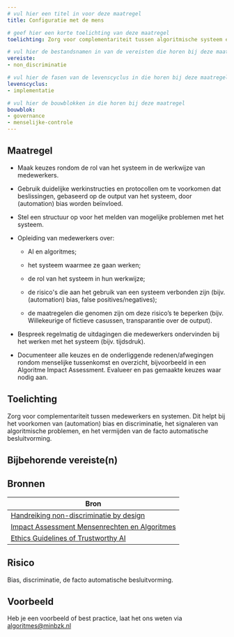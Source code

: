 ```yaml
---
# vul hier een titel in voor deze maatregel
title: Configuratie met de mens

# geef hier een korte toelichting van deze maatregel
toelichting: Zorg voor complementariteit tussen algoritmische systeem en de mensen die ermee moeten werken. 

# vul hier de bestandsnamen in van de vereisten die horen bij deze maatregel
vereiste:
- non_discriminatie

# vul hier de fasen van de levenscyclus in die horen bij deze maatregel
levenscyclus: 
- implementatie

# vul hier de bouwblokken in die horen bij deze maatregel
bouwblok: 
- governance
- menselijke-controle
---
```


<!-- Let op! onderstaande regel met 'tags' niet weghalen! Deze maakt automatisch de knopjes op basis van de metadata  -->
<!-- tags -->

## Maatregel
<!-- Vul hier een omschrijving in van wat deze maatregel inhoudt. -->

-	Maak keuzes rondom de rol van het systeem in de werkwijze van medewerkers.
-	Gebruik duidelijke werkinstructies en protocollen om te voorkomen dat beslissingen, gebaseerd op de output van het systeem, door (automation) bias worden beïnvloed.
-	Stel een structuur op voor het melden van mogelijke problemen met het systeem.
-	Opleiding van medewerkers over:
	-	AI en algoritmes;

	-	het systeem waarmee ze gaan werken;

	-	de rol van het systeem in hun werkwijze;

	-	de risico's die aan het gebruik van een systeem verbonden zijn (bijv. (automation) bias, false positives/negatives);

	-	de maatregelen die genomen zijn om deze risico’s te beperken (bijv. Willekeurige of fictieve casussen, transparantie over de output).

-	Bespreek regelmatig de uitdagingen die medewerkers ondervinden bij het werken met het systeem (bijv. tijdsdruk).
-	Documenteer alle keuzes en de onderliggende redenen/afwegingen rondom  menselijke tussenkomst en overzicht, bijvoorbeeld in een Algoritme Impact Assessment. Evalueer en pas gemaakte keuzes waar nodig aan.


## Toelichting 
<!-- Geef hier een toelichting van deze maatregel -->
Zorg voor complementariteit tussen medewerkers en systemen. Dit helpt bij het voorkomen van (automation) bias en discriminatie, het signaleren van algoritmische problemen, en het vermijden van de facto automatische besluitvorming.

## Bijbehorende vereiste(n)
<!-- Hier volgt een lijst met vereisten op basis van de in de metadata ingevulde vereiste -->

<!-- Let op! onderstaande regel met 'list_vereisten_on_maatregelen_page' niet weghalen! Deze maakt automatisch een lijst van bijbehorende verseisten op basis van de metadata  -->
<!-- list_vereisten_on_maatregelen_page -->

## Bronnen 
<!-- Vul hier de relevante bronnen in voor deze maatregel -->

| Bron                        |
|-----------------------------|
| [Handreiking non-discriminatie by design](https://open.overheid.nl/documenten/ronl-3f9fa69c-acf4-444d-96e1-5c48df00eb3c/pdf) | 
| [Impact Assessment Mensenrechten en Algoritmes](https://www.rijksoverheid.nl/documenten/rapporten/2021/02/25/impact-assessment-mensenrechten-en-algoritmes) | 
| [Ethics Guidelines of Trustworthy AI](https://op.europa.eu/en/publication-detail/-/publication/d3988569-0434-11ea-8c1f-01aa75ed71a1)|


## Risico 
<!-- vul hier het specifieke risico in dat kan worden gemitigeerd met behulp van deze maatregel -->

Bias, discriminatie, de facto automatische besluitvorming.

## Voorbeeld
<!-- Voeg hier een voorbeeld toe, door er bijvoorbeeld naar te verwijzen -->

Heb je een voorbeeld of best practice, laat het ons weten via [algoritmes@minbzk.nl](mailto:algoritmes@minbzk.nl)

